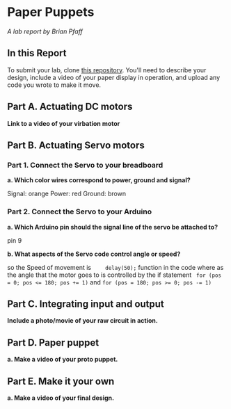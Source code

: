 # Paper Puppets

*A lab report by Brian Pfaff*

## In this Report

To submit your lab, clone [this repository](https://github.com/FAR-Lab/IDD-Fa18-Lab4). You'll need to describe your design, include a video of your paper display in operation, and upload any code you wrote to make it move.

## Part A. Actuating DC motors

**Link to a video of your virbation motor**

## Part B. Actuating Servo motors

### Part 1. Connect the Servo to your breadboard

**a. Which color wires correspond to power, ground and signal?**

Signal: orange
Power: red
Ground: brown 

### Part 2. Connect the Servo to your Arduino

**a. Which Arduino pin should the signal line of the servo be attached to?**

pin 9 

**b. What aspects of the Servo code control angle or speed?**

so the Speed of movement is ```     delay(50); ``` function in the code where as the angle that the motor goes to is controlled by the if statement ```  for (pos = 0; pos <= 180; pos += 1) ``` and ```for (pos = 180; pos >= 0; pos -= 1)```

## Part C. Integrating input and output

**Include a photo/movie of your raw circuit in action.**

## Part D. Paper puppet

**a. Make a video of your proto puppet.**

## Part E. Make it your own

**a. Make a video of your final design.**
 
